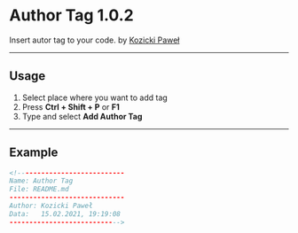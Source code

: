 # Author Tag 1.0.2
Insert autor tag to your code.
by [Kozicki Paweł](https://pkozicki.tk/)
___
## Usage
 1. Select place where you want to add tag
 2. Press **Ctrl + Shift + P** or **F1**
 3. Type and select **Add Author Tag**
___

## Example
```html
<!---------------------------
Name: Author Tag
File: README.md
-----------------------------
Author: Kozicki Paweł
Data:   15.02.2021, 19:19:08
---------------------------->
```